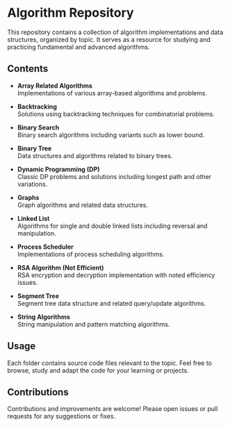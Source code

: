 # Algorithm Repository

This repository contains a collection of algorithm implementations and data structures, organized by topic. It serves as a resource for studying and practicing fundamental and advanced algorithms.

## Contents

- **Array Related Algorithms**  
  Implementations of various array-based algorithms and problems. 

- **Backtracking**  
  Solutions using backtracking techniques for combinatorial problems.  

- **Binary Search**  
  Binary search algorithms including variants such as lower bound.  

- **Binary Tree**  
  Data structures and algorithms related to binary trees.  

- **Dynamic Programming (DP)**  
  Classic DP problems and solutions including longest path and other variations.  

- **Graphs**  
  Graph algorithms and related data structures.  

- **Linked List**  
  Algorithms for single and double linked lists including reversal and manipulation.  

- **Process Scheduler**  
  Implementations of process scheduling algorithms.  

- **RSA Algorithm (Not Efficient)**  
  RSA encryption and decryption implementation with noted efficiency issues.  

- **Segment Tree**  
  Segment tree data structure and related query/update algorithms.  

- **String Algorithms**  
  String manipulation and pattern matching algorithms.  

## Usage

Each folder contains source code files relevant to the topic. Feel free to browse, study and adapt the code for your learning or projects.

## Contributions

Contributions and improvements are welcome! Please open issues or pull requests for any suggestions or fixes.
